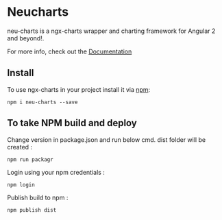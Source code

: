 # Neucharts

neu-charts is a ngx-charts wrapper and charting framework for Angular 2 and beyond!.

For more info, check out the [Documentation](https://neurai.gitbooks.io/neu-charts)

## Install

To use ngx-charts in your project install it via [npm](https://www.npmjs.com/package/neu-charts):

    npm i neu-charts --save


## To take NPM build and deploy

Change version in package.json and run below cmd. dist folder will be created :

    npm run packagr

Login using your npm credentials :

    npm login

Publish build to npm :

    npm publish dist